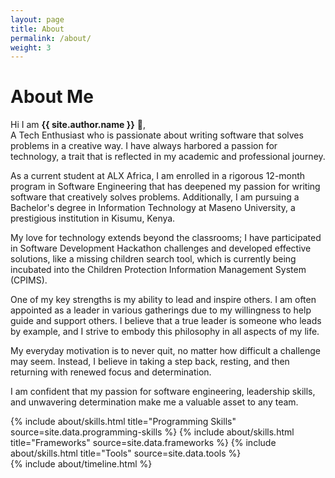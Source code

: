 ```yaml
---
layout: page
title: About
permalink: /about/
weight: 3
---
```


# **About Me**

Hi I am **{{ site.author.name }}** :wave:,<br>
A Tech Enthusiast who is passionate about writing software that solves problems in a creative way. I have always harbored a passion for technology, a trait that is reflected in my academic and professional journey.

As a current student at ALX Africa, I am enrolled in a rigorous 12-month program in Software Engineering that has deepened my passion for writing software that creatively solves problems. Additionally, I am pursuing a Bachelor's degree in Information Technology at Maseno University, a prestigious institution in Kisumu, Kenya.

My love for technology extends beyond the classrooms; I have participated in Software Development Hackathon challenges and developed effective solutions, like a missing children search tool, which is currently being incubated into the Children Protection Information Management System (CPIMS).

One of my key strengths is my ability to lead and inspire others. I am often appointed as a leader in various gatherings due to my willingness to help guide and support others. I believe that a true leader is someone who leads by example, and I strive to embody this philosophy in all aspects of my life.

My everyday motivation is to never quit, no matter how difficult a challenge may seem. Instead, I believe in taking a step back, resting, and then returning with renewed focus and determination.

I am confident that my passion for software engineering, leadership skills, and unwavering determination make me a valuable asset to any team.

<div class="row">
{% include about/skills.html title="Programming Skills" source=site.data.programming-skills %}
{% include about/skills.html title="Frameworks" source=site.data.frameworks %}
{% include about/skills.html title="Tools" source=site.data.tools %}
</div>

<div class="row">
{% include about/timeline.html %}
</div>
